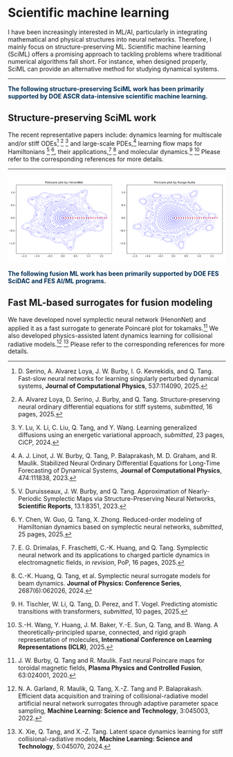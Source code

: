 # Scientific machine learning

I have been increasingly interested in ML/AI, particularly in integrating mathematical and physical structures into neural networks. Therefore, I mainly focus on structure-preserving ML. Scientific machine learning (SciML) offers a promising approach to tackling problems where traditional numerical algorithms fall short. For instance, when designed properly, SciML can provide an alternative method for studying dynamical systems.

----

<b><span style="color:#003057">The following structure-preserving SciML work has been primarily supported by DOE ASCR data-intensive scientific machine learning. </span></b>

## Structure-preserving SciML work

The recent representative papers include: dynamics learning for multiscale and/or stiff ODEs[^1] [^2] [^3] and large-scale PDEs,[^4] learning flow maps for Hamiltonians [^5] [^6], their applications,[^7] [^8] and molecular dynamics.[^9] [^10] 
Please refer to the corresponding references for more details. 

[^1]: D. Serino, A. Alvarez Loya, J. W. Burby, I. G. Kevrekidis, and Q. Tang. Fast-slow neural networks for learning singularly perturbed dynamical systems, **Journal of Computational Physics**, 537:114090, 2025.
[^2]: A. Alvarez Loya, D. Serino, J. Burby, and Q. Tang. Structure-preserving neural ordinary differential equations for stiff systems, _submitted_, 16 pages, 2025.
[^3]: Y. Lu, X. Li, C. Liu, Q. Tang, and Y. Wang. Learning generalized diffusions using an energetic variational approach, _submitted_, 23 pages, CiCP, 2024.
[^4]: A. J. Linot, J. W. Burby, Q. Tang, P. Balaprakash, M. D. Graham, and R. Maulik. Stabilized Neural Ordinary Differential Equations for Long-Time Forecasting of Dynamical Systems, **Journal of Computational Physics**, 474:111838, 2023.
[^5]: V. Duruisseaux, J. W. Burby, and Q. Tang. Approximation of Nearly-Periodic Symplectic Maps via Structure-Preserving Neural Networks, **Scientific Reports**, 13.1:8351, 2023.
[^6]: Y. Chen, W. Guo, Q. Tang, X. Zhong. Reduced-order modeling of Hamiltonian dynamics based on symplectic neural networks, _submitted_, 25 pages, 2025.
[^7]: E. G. Drimalas, F. Fraschetti, C.-K. Huang, and Q. Tang. Symplectic neural network and its applications to charged particle dynamics in electromagnetic fields, _in revision_, PoP, 16 pages, 2025.
[^8]: C.-K. Huang, Q. Tang, et al. Symplectic neural surrogate models for beam dynamics. **Journal of Physics: Conference Series**, 2687(6):062026, 2024.
[^9]: H. Tischler, W. Li, Q. Tang, D. Perez, and T. Vogel. Predicting atomistic transitions with transformers, _submitted_, 10 pages, 2025.
[^10]: S.-H. Wang, Y. Huang, J. M. Baker, Y.-E. Sun, Q. Tang, and B. Wang. A theoretically-principled sparse, connected, and rigid graph representation of molecules, **International Conference on Learning Representations (ICLR)**, 2025.

----

![](img/gallery/rmp.png)


<b><span style="color:#003057">The following fusion ML work has been primarily supported by DOE FES SciDAC and FES AI/ML programs. </span></b>

## Fast ML-based surrogates for fusion modeling

We have developed novel symplectic neural network (HenonNet) and applied it as a fast surrogate to generate Poincaré plot for tokamaks.[^11]
We also developed physics-assisted latent dynamics learning for collisional radiative models.[^12] [^13]
Please refer to the corresponding references for more details. 



[^11]: J. W. Burby, Q. Tang and R. Maulik. Fast neural Poincare maps for toroidal magnetic fields, **Plasma Physics and Controlled Fusion**, 63:024001, 2020.
[^12]: N. A. Garland, R. Maulik, Q. Tang, X.-Z. Tang and P. Balaprakash. Efficient data acquisition and training of collisional-radiative model artificial neural network surrogates through adaptive parameter space sampling, **Machine Learning: Science and Technology**, 3:045003, 2022.
[^13]: X. Xie, Q. Tang, and X.-Z. Tang. Latent space dynamics learning for stiff collisional-radiative models, **Machine Learning: Science and Technology**, 5:045070, 2024.

<script type="text/x-mathjax-config">MathJax.Hub.Config({TeX: {equationNumbers: {autoNumber: "all"}}, tex2jax: {inlineMath: [['$','$']]}});</script>
<script type="text/javascript" src="https://cdnjs.cloudflare.com/ajax/libs/mathjax/2.7.2/MathJax.js?config=TeX-AMS_HTML"></script>
